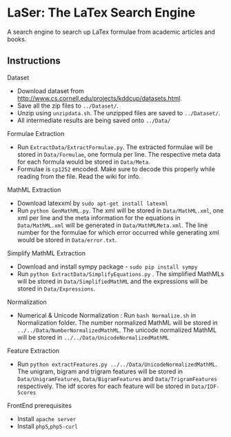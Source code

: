 # LaSer: The LaTex Search Engine
A search engine to search up LaTex formulae from academic articles and books.

Instructions
------------
Dataset
* Download dataset from http://www.cs.cornell.edu/projects/kddcup/datasets.html.
* Save all the zip files to ```../Dataset/```.
* Unzip using ```unzipdata.sh```. The unzipped files are saved to ```../Dataset/```.
* All intermediate results are being saved onto ```../Data/```

Formulae Extraction
* Run ```ExtractData/ExtractFormulae.py```. The extracted formulae will be stored in ```Data/Formulae```, one formula per line. The respective meta data for each formula would be stored in ```Data/Meta```.
* Formulae is ```cp1252``` encoded. Make sure to decode this properly while reading from the file. Read the wiki for info.


MathML Extraction
* Download latexxml by ```sudo apt-get install latexml```
* Run ```python GenMathML.py```. The xml will be stored in ```Data/MathML.xml```, one xml per line and the meta information for the equations in ```Data/MathML.xml``` will be generated in ```Data/MathMLMeta.xml```. The line number for the formulae for which error occurred while generating xml would be stored in ```Data/error.txt```.
 
Simplify MathML Extraction
* Download and install sympy package - ```sudo pip install sympy```
* Run ```python ExtractData/SimplifyEquations.py``` . The simplified MathMLs will be stored in ```Data/SimplifiedMathML``` and the expressions will be stored in ```Data/Expressions```.

Normalization
* Numerical & Unicode Normalization : Run ```bash Normalize.sh``` in Normalization folder. The number normalized MathML will be stored in ```../../Data/NumberNormalizedMathML```. The unicode normalized MathML will be stored in ```../../Data/UnicodeNormalizedMathML```

Feature Extraction
* Run ```python extractFeatures.py ../../Data/UnicodeNormalizedMathML```. The unigram, bigram and trigram features will be stored in ```Data/UnigramFeatures```, ```Data/BigramFeatures``` and ```Data/TrigramFeatures``` respectively. The idf scores for each feature will be stored in ```Data/IDF-Scores```

FrontEnd prerequisites 
* Install ```apache server```
* Install ```php5```,```php5-curl```
